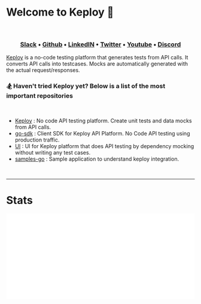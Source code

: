 
# Welcome to Keploy 👋

<p style="text-align:center;" align="center">
      <td align="center"><img src="https://avatars.githubusercontent.com/u/92252339?s=200&v=4" width="200px;" alt=""/></a> 
      </td>
</p>

<h3 align="center">
  <b><a href="https://join.slack.com/t/keploy/shared_invite/zt-12rfbvc01-o54cOG0X1G6eVJTuI_orSA">Slack</a></b>
  •
  <a href="https://github.com/keploy">Github</a>
  •
  <a href="https://www.linkedin.com/company/keploy/">LinkedIN</a>
  •
  <a href="https://twitter.com/Keployio">Twitter</a>
  •
  <a href="https://www.youtube.com/channel/UC6OTg7F4o0WkmNtSoob34lg">Youtube</a>
  •
  <a href="https://discord.gg/jdTCGQFFw3">Discord</a>
  
</h3>

[Keploy](https://keploy.io/) is a no-code testing platform that generates tests from API calls. It converts API calls into testcases. Mocks are automatically generated with the actual request/responses.

### 🏂 Haven't tried Keploy yet? Below is a list of the most **important repositories**

<br>

- [Keploy](https://github.com/keploy/keploy) : No code API testing platform. Create unit tests and data mocks from API calls.
- [go-sdk](https://github.com/keploy/go-sdk) : Client SDK for Keploy API Platform. No Code API testing using production traffic.
- [UI](https://github.com/keploy/ui) : UI for Keploy platform that does API testing by dependency mocking without writing any test cases.
- [samples-go](https://github.com/keploy/samples-go) : Sample application to understand keploy integration.

<br>

---

# Stats

![Metrics](./github-metrics.svg)
